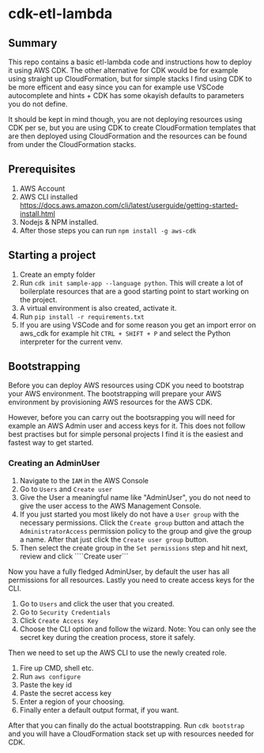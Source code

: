 # cdk-etl-lambda

## Summary

This repo contains a basic etl-lambda code and instructions how to deploy it using AWS CDK. The other alternative for CDK would be for example using straight up CloudFormation, but for simple stacks I find using CDK to be more efficent and easy since you can for example use VSCode autocomplete and hints + CDK has some okayish defaults to parameters you do not define.

It should be kept in mind though, you are not deploying resources using CDK per se, but you are using CDK to create CloudFormation templates that are then deployed using CloudFormation and the resources can be found from under the CloudFormation stacks.

## Prerequisites

1. AWS Account
2. AWS CLI installed https://docs.aws.amazon.com/cli/latest/userguide/getting-started-install.html
3. Nodejs & NPM installed.
4. After those steps you can run ```npm install -g aws-cdk```

## Starting a project

1. Create an empty folder
2. Run ```cdk init sample-app --language python```. This will create a lot of boilerplate resources that are a good starting point to start working on the project.
3. A virtual environment is also created, activate it.
4. Run ```pip install -r requirements.txt```
5. If you are using VSCode and for some reason you get an import error on aws_cdk for example hit ```CTRL + SHIFT + P``` and select the Python interpreter for the current venv.

## Bootstrapping 

Before you can deploy AWS resources using CDK you need to bootstrap your AWS environment. The bootstrapping will prepare your AWS environment by provisioning AWS resources for the AWS CDK.

However, before you can carry out the bootsrapping you will need for example an AWS Admin user and access keys for it. This does not follow best practises but for simple personal projects I find it is the easiest and fastest way to get started.

### Creating an AdminUser

1. Navigate to the ```IAM``` in the AWS Console
2. Go to ```Users``` and ```Create user```
3. Give the User a meaningful name like "AdminUser", you do not need to give the user access to the AWS Management Console.
4. If you just started you most likely do not have a ```User group``` with the necessary permissions. Click the ```Create group``` button and attach the ```AdministratorAccess``` permission policy to the group and give the group a name. After that just click the ```Create user group``` button.
5. Then select the create group in the ```Set permissions``` step and hit next, review and click ````Create user```

Now you have a fully fledged AdminUser, by default the user has all permissions for all resources. Lastly you need to create access keys for the CLI.

1. Go to  ```Users``` and click the user that you created.
2. Go to ```Security Credentials```
3. Click ```Create Access Key```
4. Choose the CLI option and follow the wizard. Note: You can only see the secret key during the creation process, store it safely.

Then we need to set up the AWS CLI to use the newly created role.

1. Fire up CMD, shell etc.
2. Run ```aws configure```
3. Paste the key id
4. Paste the secret access key
5. Enter a region of your choosing.
6. Finally enter a default output format, if you want.

After that you can finally do the actual bootstrapping. Run ```cdk bootstrap``` and you will have a CloudFormation stack set up with resources needed for CDK.